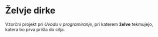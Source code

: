 # Želvje dirke

Vzorčni projekt pri *Uvodu v programiranje*,
pri katerem **želve** tekmujejo, katera bo prva prišla do cilja.
